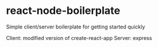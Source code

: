 # react-node-boilerplate
Simple client/server boilerplate for getting started quickly

Client: modified version of create-react-app
Server: express